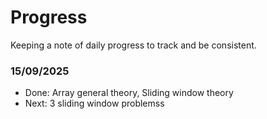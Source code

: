 # Progress

Keeping a note of daily progress to track and be consistent.

### 15/09/2025
- Done: Array general theory, Sliding window theory
- Next: 3 sliding window problemss